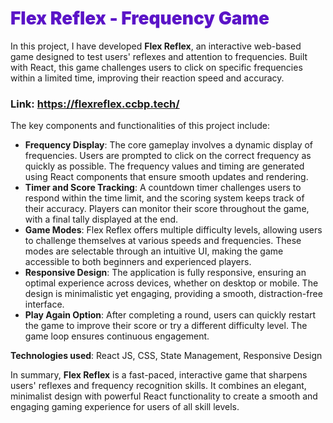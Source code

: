 <h1 style="
  color: #5b14c7; 
  font-weight: 1000;
">Flex Reflex - Frequency Game</h1>

In this project, I have developed **Flex Reflex**, an interactive web-based game designed to test users' reflexes and attention to frequencies. Built with React, this game challenges users to click on specific frequencies within a limited time, improving their reaction speed and accuracy.

### Link: https://flexreflex.ccbp.tech/

The key components and functionalities of this project include:

- **Frequency Display**: The core gameplay involves a dynamic display of frequencies. Users are prompted to click on the correct frequency as quickly as possible. The frequency values and timing are generated using React components that ensure smooth updates and rendering.
- **Timer and Score Tracking**: A countdown timer challenges users to respond within the time limit, and the scoring system keeps track of their accuracy. Players can monitor their score throughout the game, with a final tally displayed at the end.
- **Game Modes**: Flex Reflex offers multiple difficulty levels, allowing users to challenge themselves at various speeds and frequencies. These modes are selectable through an intuitive UI, making the game accessible to both beginners and experienced players.
- **Responsive Design**: The application is fully responsive, ensuring an optimal experience across devices, whether on desktop or mobile. The design is minimalistic yet engaging, providing a smooth, distraction-free interface.
- **Play Again Option**: After completing a round, users can quickly restart the game to improve their score or try a different difficulty level. The game loop ensures continuous engagement.

**Technologies used**: React JS, CSS, State Management, Responsive Design

In summary, **Flex Reflex** is a fast-paced, interactive game that sharpens users' reflexes and frequency recognition skills. It combines an elegant, minimalist design with powerful React functionality to create a smooth and engaging gaming experience for users of all skill levels.
